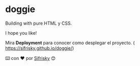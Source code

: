 # doggie

Building with pure HTML y CSS.

I hope you like!

Mira **Deployment** para conocer como desplegar el proyecto.
( https://sifrisky.github.io/doggie/)

⌨️ con ❤️ por [Sifrisky](https://github.com/Sifrisky) 😊
